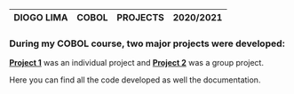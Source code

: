 | DIOGO LIMA | COBOL | PROJECTS | 2020/2021 |
| ------ | ------ | ------ | ------ |

### During my COBOL course, two major projects were developed:

[**Project 1**](https://www.google.com/) was an individual project and [**Project 2**](https://www.google.com/) was a group project.

Here you can find all the code developed as well the documentation.
